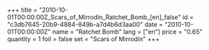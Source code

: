 +++
title = "2010-10-01T00:00:00Z_Scars_of_Mirrodin_Ratchet_Bomb_[en]_false"
id = "c3db7645-20b9-4884-849b-a7d4b6d3aa00"
date = "2010-10-01T00:00:00Z"
name = "Ratchet Bomb"
lang = ["en"]
price = "0.65"
quantity = 1
foil = false
set = "Scars of Mirrodin"
+++
